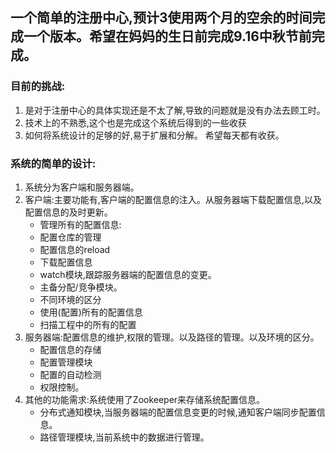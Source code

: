 ## 一个简单的注册中心,预计3使用两个月的空余的时间完成一个版本。希望在妈妈的生日前完成9.16中秋节前完成。
### 目前的挑战:
1. 是对于注册中心的具体实现还是不太了解,导致的问题就是没有办法去顾工时。
2. 技术上的不熟悉,这个也是完成这个系统后得到的一些收获
3. 如何将系统设计的足够的好,易于扩展和分解。
希望每天都有收获。

### 系统的简单的设计:
1. 系统分为客户端和服务器端。
2. 客户端:主要功能有,客户端的配置信息的注入。从服务器端下载配置信息,以及配置信息的及时更新。
    - 管理所有的配置信息:
    - 配置仓库的管理
    - 配置信息的reload
    - 下载配置信息
    - watch模块,跟踪服务器端的配置信息的变更。
    - 主备分配/竞争模块。
    - 不同环境的区分
    - 使用(配置)所有的配置信息
    - 扫描工程中的所有的配置
3. 服务器端:配置信息的维护,权限的管理。以及路径的管理。以及环境的区分。
    -  配置信息的存储
    - 配置管理模块
    - 配置的自动检测
    - 权限控制。
4. 其他的功能需求:系统使用了Zookeeper来存储系统配置信息。
    -  分布式通知模块,当服务器端的配置信息变更的时候,通知客户端同步配置信息。
    - 路径管理模块,当前系统中的数据进行管理。

